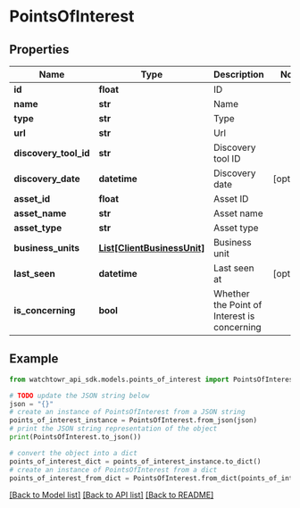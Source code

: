# PointsOfInterest


## Properties

Name | Type | Description | Notes
------------ | ------------- | ------------- | -------------
**id** | **float** | ID | 
**name** | **str** | Name | 
**type** | **str** | Type | 
**url** | **str** | Url | 
**discovery_tool_id** | **str** | Discovery tool ID | 
**discovery_date** | **datetime** | Discovery date | [optional] 
**asset_id** | **float** | Asset ID | 
**asset_name** | **str** | Asset name | 
**asset_type** | **str** | Asset type | 
**business_units** | [**List[ClientBusinessUnit]**](ClientBusinessUnit.md) | Business unit | 
**last_seen** | **datetime** | Last seen at | [optional] 
**is_concerning** | **bool** | Whether the Point of Interest is concerning | 

## Example

```python
from watchtowr_api_sdk.models.points_of_interest import PointsOfInterest

# TODO update the JSON string below
json = "{}"
# create an instance of PointsOfInterest from a JSON string
points_of_interest_instance = PointsOfInterest.from_json(json)
# print the JSON string representation of the object
print(PointsOfInterest.to_json())

# convert the object into a dict
points_of_interest_dict = points_of_interest_instance.to_dict()
# create an instance of PointsOfInterest from a dict
points_of_interest_from_dict = PointsOfInterest.from_dict(points_of_interest_dict)
```
[[Back to Model list]](../README.md#documentation-for-models) [[Back to API list]](../README.md#documentation-for-api-endpoints) [[Back to README]](../README.md)



